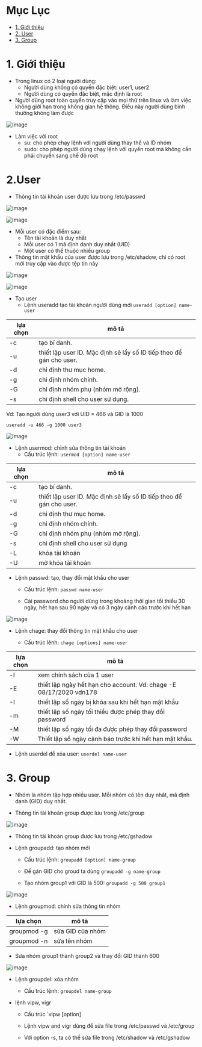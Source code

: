  # Mục Lục
- [1. Giới thiệu](#1)
- [2. User](#2)
- [3. Group](#3)
 
 
 <a name ='1'></a>
# 1. Giới thiệu
- Trong linux có 2 loại người dùng:
  - Người dùng không có quyền đặc biệt: user1, user2
  - Người dùng có quyền đặc biệt, mặc định là root
- Người dùng root toàn quyền truy cập vào mọi thứ trên linux và làm việc không giới hạn trong không gian hệ thông. Điều này người dùng bình thường không làm được  

![image](https://user-images.githubusercontent.com/92305335/139522379-c4afbb38-801b-4da9-a276-84eca7fa32b9.png)

- Làm việc với  root
  - su: cho phép chạy lệnh với người dùng thay thế và ID nhóm
  - sudo: cho phép người dùng chạy lệnh với quyền root mà không cần phải chuyển sang chế độ root


 <a name ='2'></a>
# 2.User
 
- Thông tin tài khoản user được lưu trong /etc/passwd

![image](https://user-images.githubusercontent.com/92305335/139522989-493c3d03-8050-4736-ab3c-c16a13c4f787.png)


![image](https://user-images.githubusercontent.com/92305335/139522931-b6b02bc1-3af5-46e9-bb54-53cb5a25ed55.png)

  - Mỗi user có đặc điểm sau: 
    - Tên tài khoản là duy nhất
    - Mỗi user có 1 mã định danh duy nhất (UID)
    - Một user có thể thuộc nhiều group
- Thông tin mật khẩu của user được lưu trong /etc/shadow, chỉ có root mới truy cập vào được tệp tin này  

![image](https://user-images.githubusercontent.com/92305335/139523074-0c9fe41f-14ec-4bf7-95ef-0e93d77e8fc0.png)

![image](https://user-images.githubusercontent.com/92305335/139523146-3cf10475-b9ba-4002-a283-9d5a2b400018.png)

- Tạo user
  - Lệnh useradd tạo tài khoản người dùng mới
 `useradd [option] name-user`

lựa chọn| mô tả 
---|---
-c| tạo bí danh.
-u| thiết lập user ID. Mặc định sẽ lấy số ID tiếp theo để gán cho user.
-d| chỉ định thư mục home.
-g| chỉ định nhóm chính.
-G| chỉ định nhóm phụ (nhóm mở rộng).
-s| chỉ định shell cho user sử dụng.

Vd: Tạo người dùng user3 với UID = 466 và GID là 1000

`useradd -u 466 -g 1000 user3`

![image](https://user-images.githubusercontent.com/92305335/139524053-9f9a980b-b256-4951-b7e1-f081a5c6640f.png)

- Lệnh usermod: chỉnh sửa thông tin tài khoản 
  - Cấu trúc lệnh: `usermod [option] name-user`

lựa chọn |mô tả 
---|---
-c| tạo bí danh.
-u| thiết lập user ID. Mặc định sẽ lấy số ID tiếp theo để gán cho user.
-d| chỉ định thư mục home.
-g| chỉ định nhóm chính.
-G| chỉ định nhóm phụ (nhóm mở rộng).
-s| chỉ định shell cho user sử dụng
-L| khóa tài khoản 
-U| mở khóa tài khoản

- Lệnh passwd: tạo, thay đổi mật khẩu cho user

  - Cấu trúc lệnh: `passwd name-user`

  - Cài password cho người dùng trong khoảng thời gian tối thiểu 30 ngày, hết hạn sau 90 ngày và có 3 ngày cảnh cáo trước khi hết hạn

![image](https://user-images.githubusercontent.com/92305335/139524979-a261ba0a-80e9-4f20-a4b4-a2dc773571d6.png)


- Lệnh chage: thay đổi thông tin mật khẩu cho user

  - Cấu trúc lênh: `chage [options] name-user`

lựa chọn |mô tả
--- | ---
-l | xem chính sách của 1 user
-E| thiết lập ngày hết hạn cho account. Vd: chage -E 08/17/2020 vdn178
-I| thiết lập số ngày bị khóa sau khi hết hạn mật khẩu
-m| thiết lập số ngày tối thiểu được phép thay đổi password
-M| thiết lập số ngày tối đa được phép thay đổi password
-W| Thiết lập số ngày cảnh báo trước khi hết hạn mật khẩu.

- Lệnh userdel để  xóa user: `userdel name-user`

<a name = '3'></a>
# 3. Group

- Nhóm là nhóm tập hợp nhiều user. Mỗi nhóm có tên duy nhât, mã định danh (GID) duy nhất.

- Thông tin tài khoản group được lưu trong /etc/group

![image](https://user-images.githubusercontent.com/92305335/139525244-1e8e8374-c090-4a58-9d7c-60a91679b016.png)

- Thông tin tài khoản group được lưu trong /etc/gshadow

- Lệnh groupadd: tạo nhóm mới  
  - Cấu trúc lệnh: `groupadd [option] name-group`

  - Để gán GID cho groud ta dùng `groupadd -g name-group`	

  - Tạo nhóm group1 với GID là 500: `groupadd -g 500 group1`

![image](https://user-images.githubusercontent.com/92305335/139525755-ccc161d1-4e3a-44e3-b15b-a91e9e7b4b6d.png)

- Lệnh groupmod: chỉnh sửa thông tin nhóm 

lựa chọn| mô tả
---|---
groupmod -g  | sửa GID của nhóm
groupmod -n | sửa tên nhóm 

  - Sửa nhóm group1 thành group2 và thay đổi GID thành 600

![image](https://user-images.githubusercontent.com/92305335/139525903-ca6f9b2d-8267-4793-a9ca-7176fbff9a35.png)


- Lệnh groupdel: xóa nhóm 
  - Cấu trúc lệnh: `groupdel name-group`

- lệnh vipw, vigr
  -  Cấu trúc `vipw [option]

  -  Lệnh vipw and vigr dùng để sửa file trong /etc/passwd và /etc/group
  -  Với option -s, ta có thể sửa file trong /etc/shadow và /etc/gshadow
